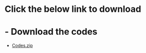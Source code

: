 # Click the below link to download

#  - Download the codes

 - [Codes.zip](https://github.com/Suprem164/Suprem-Aree/files/9812724/Codes.zip)
